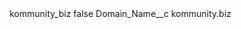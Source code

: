 <?xml version="1.0" encoding="UTF-8"?>
<CustomMetadata xmlns="http://soap.sforce.com/2006/04/metadata" xmlns:xsi="http://www.w3.org/2001/XMLSchema-instance" xmlns:xsd="http://www.w3.org/2001/XMLSchema">
    <label>kommunity_biz</label>
    <protected>false</protected>
    <values>
        <field>Domain_Name__c</field>
        <value xsi:type="xsd:string">kommunity.biz</value>
    </values>
</CustomMetadata>
